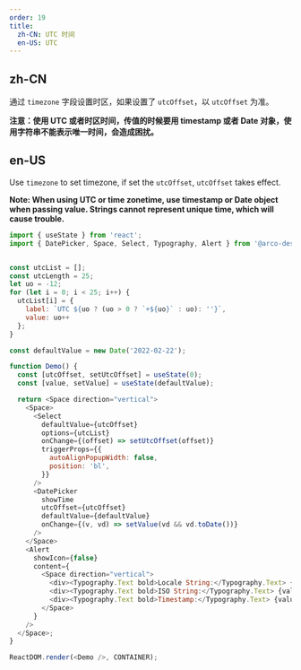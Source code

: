 ```yaml
---
order: 19
title:
  zh-CN: UTC 时间
  en-US: UTC
---
```


## zh-CN

通过 `timezone` 字段设置时区，如果设置了 `utcOffset`，以 `utcOffset` 为准。

**注意：使用 UTC 或者时区时间，传值的时候要用 timestamp 或者 Date 对象，使用字符串不能表示唯一时间，会造成困扰。**

## en-US

Use `timezone` to set timezone, if set the `utcOffset`, `utcOffset` takes effect.

**Note: When using UTC or time zonetime, use timestamp or Date object when passing value. Strings cannot represent unique time, which will cause trouble.**

```js
import { useState } from 'react';
import { DatePicker, Space, Select, Typography, Alert } from '@arco-design/web-react';


const utcList = [];
const utcLength = 25;
let uo = -12;
for (let i = 0; i < 25; i++) {
  utcList[i] = {
    label: `UTC ${uo ? (uo > 0 ? `+${uo}` : uo): ''}`,
    value: uo++
  };
}

const defaultValue = new Date('2022-02-22');

function Demo() {
  const [utcOffset, setUtcOffset] = useState(0);
  const [value, setValue] = useState(defaultValue);

  return <Space direction="vertical">
    <Space>
      <Select
        defaultValue={utcOffset}
        options={utcList}
        onChange={(offset) => setUtcOffset(offset)}
        triggerProps={{
          autoAlignPopupWidth: false,
          position: 'bl',
        }}
      />
      <DatePicker
        showTime
        utcOffset={utcOffset}
        defaultValue={defaultValue}
        onChange={(v, vd) => setValue(vd && vd.toDate())}
      />
    </Space>
    <Alert
      showIcon={false}
      content={
        <Space direction="vertical">
          <div><Typography.Text bold>Locale String:</Typography.Text> {value.toLocaleString()}</div>
          <div><Typography.Text bold>ISO String:</Typography.Text> {value.toISOString()}</div>
          <div><Typography.Text bold>Timestamp:</Typography.Text> {value.valueOf()}</div>
        </Space>
      }
    />
  </Space>;
}

ReactDOM.render(<Demo />, CONTAINER);
```

